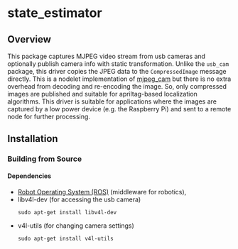 # state_estimator

## Overview

This package captures MJPEG video stream from usb cameras and optionally publish camera info with static transformation. 
Unlike the `usb_cam` package, this driver copies the JPEG data to the `CompressedImage` message directly. 
This is a nodelet implementation of [mjpeg_cam](https://github.com/rsmohamad/mjpeg_cam) but there is no extra overhead from decoding and re-encoding the image. 
So, only compressed images are published and suitable for apriltag-based localization algorithms. 
This driver is suitable for applications where the images are captured by a low power device (e.g. the Raspberry Pi) and sent to a remote node for further processing. 

## Installation

### Building from Source

#### Dependencies

- [Robot Operating System (ROS)](http://wiki.ros.org) (middleware for robotics),
- libv4l-dev (for accessing the usb camera)
    ```$xslt
    sudo apt-get install libv4l-dev
    ```
- v4l-utils (for changing camera settings)
    ```$xslt
    sudo apt-get install v4l-utils
